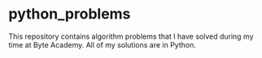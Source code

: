 # python_problems

This repository contains algorithm problems that I have solved during my time at Byte Academy. All of my solutions are in Python. 
